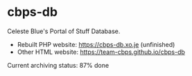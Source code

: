 # cbps-db

Celeste Blue's Portal of Stuff Database. 

- Rebuilt PHP website: https://cbps-db.xo.je (unfinished)
- Other HTML website: https://team-cbps.github.io/cbps-db

Current archiving status: 87% done
